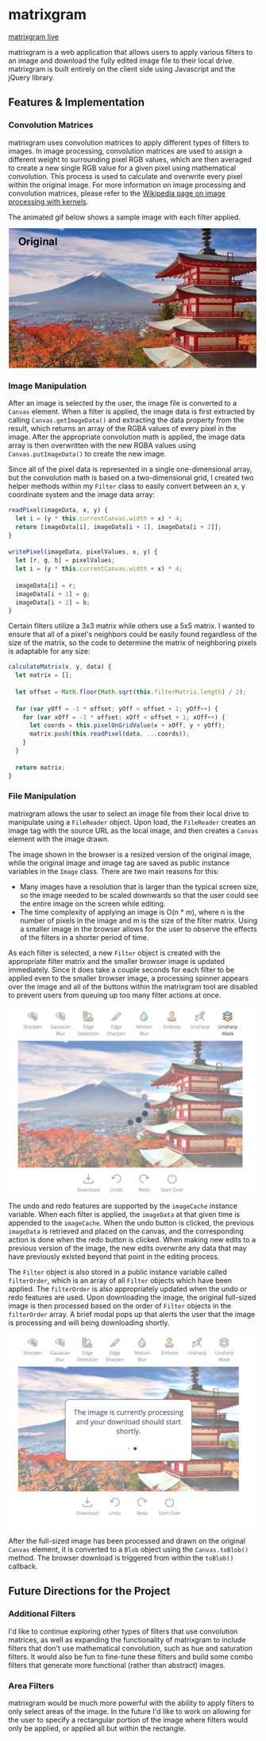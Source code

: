 # matrixgram

[matrixgram live][github-pages]

[github-pages]: https://mellauyellow.github.io/image-processor-javascript-project/

matrixgram is a web application that allows users to apply various filters to an image and download the fully edited image file to their local drive. matrixgram is built entirely on the client side using Javascript and the jQuery library.

## Features & Implementation

### Convolution Matrices
matrixgram uses convolution matrices to apply different types of filters to images. In image processing, convolution matrices are used to assign a different weight to surrounding pixel RGB values, which are then averaged to create a new single RGB value for a given pixel using mathematical convolution. This process is used to calculate and overwrite every pixel within the original image. For more information on image processing and convolution matrices, please refer to the [Wikipedia page on image processing with kernels][wikipedia-page].

[wikipedia-page]: https://en.wikipedia.org/wiki/Kernel_(image_processing)

The animated gif below shows a sample image with each filter applied.

![animated gif of filters](wireframes/filter_gif1.gif)

### Image Manipulation
After an image is selected by the user, the image file is converted to a `Canvas` element. When a filter is applied, the image data is first extracted by calling `Canvas.getImageData()` and extracting the data property from the result, which returns an array of the RGBA values of every pixel in the image. After the appropriate convolution math is applied, the image data array is then overwritten with the new RGBA values using `Canvas.putImageData()` to create the new image.

Since all of the pixel data is represented in a single one-dimensional array, but the convolution math is based on a two-dimensional grid, I created two helper methods within my `Filter` class to easily convert between an x, y coordinate system and the image data array:

```javascript
readPixel(imageData, x, y) {
  let i = (y * this.currentCanvas.width + x) * 4;
  return [imageData[i], imageData[i + 1], imageData[i + 2]];
}

writePixel(imageData, pixelValues, x, y) {
  let [r, g, b] = pixelValues;
  let i = (y * this.currentCanvas.width + x) * 4;

  imageData[i] = r;
  imageData[i + 1] = g;
  imageData[i + 2] = b;
}
```

Certain filters utilize a 3x3 matrix while others use a 5x5 matrix. I wanted to ensure that all of a pixel's neighbors could be easily found regardless of the size of the matrix, so the code to determine the matrix of neighboring pixels is adaptable for any size:

```javascript
calculateMatrix(x, y, data) {
  let matrix = [];

  let offset = Math.floor(Math.sqrt(this.filterMatrix.length) / 2);

  for (var yOff = -1 * offset; yOff < offset + 1; yOff++) {
    for (var xOff = -1 * offset; xOff < offset + 1; xOff++) {
      let coords = this.pixelOnGridValue(x + xOff, y + yOff);
      matrix.push(this.readPixel(data, ...coords));
    }
  }

  return matrix;
}
```

### File Manipulation
matrixgram allows the user to select an image file from their local drive to manipulate using a `FileReader` object.  Upon load, the `FileReader`  creates an image tag with the source URL as the local image, and then creates a `Canvas` element with the image drawn.

The image shown in the browser is a resized version of the original image, while the original image and image tag are saved as public instance variables in the `Image` class. There are two main reasons for this:

  + Many images have a resolution that is larger than the typical screen size, so the image needed to be scaled downwards so that the user could see the entire image on the screen while editing.
  + The time complexity of applying an image is O(n * m), where n is the number of pixels in the image and m is the size of the filter matrix. Using a smaller image in the browser allows for the user to observe the effects of the filters in a shorter period of time.

As each filter is selected, a new `Filter` object is created with the appropriate filter matrix and the smaller browser image is updated immediately. Since it does take a couple seconds for each filter to be applied even to the smaller browser image, a processing spinner appears over the image and all of the buttons within the matrixgram tool are disabled to prevent users from queuing up too many filter actions at once.

<img src="https://github.com/mellauyellow/image-processor-javascript-project/blob/master/wireframes/filter_processing.png" width="500">

The undo and redo features are supported by the `imageCache` instance variable. When each filter is applied, the `imageData` at that given time is appended to the `imageCache`. When the undo button is clicked, the previous `imageData` is retrieved and placed on the canvas, and the corresponding action is done when the redo button is clicked. When making new edits to a previous version of the image, the new edits overwrite any data that may have previously existed beyond that point in the editing process.

 The `Filter` object is also stored in a public instance variable called `filterOrder`, which is an array of all `Filter` objects which have been applied. The `filterOrder` is also appropriately updated when the undo or redo features are used. Upon downloading the image, the original full-sized image is then processed based on the order of `Filter` objects in the `filterOrder` array. A brief modal pops up that alerts the user that the image is processing and will being downloading shortly.

 <img src="https://github.com/mellauyellow/image-processor-javascript-project/blob/master/wireframes/download_processing.png" width="500">

After the full-sized image has been processed and drawn on the original `Canvas` element, it is converted to a `Blob` object using the `Canvas.toBlob()` method. The browser download is triggered from within the `toBlob()` callback.


## Future Directions for the Project

### Additional Filters
I'd like to continue exploring other types of filters that use convolution matrices, as well as expanding the functionality of matrixgram to include filters that don't use mathematical convolution, such as hue and saturation filters. It would also be fun to fine-tune these filters and build some combo filters that generate more functional (rather than abstract) images.

### Area Filters
matrixgram would be much more powerful with the ability to apply filters to only select areas of the image. In the future I'd like to work on allowing for the user to specify a rectangular portion of the image where filters would only be applied, or applied all but within the rectangle.
